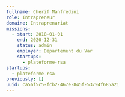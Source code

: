```yaml
---
fullname: Cherif Manfredini
role: Intrapreneur
domaine: Intraprenariat
missions:
  - start: 2018-01-01
    end: 2020-12-31
    status: admin
    employer: Département du Var
    startups:
      - plateforme-rsa
startups:
  - plateforme-rsa
previously: []
uuid: ca56f5c5-fcb2-467e-845f-53794f685a21
---
```

